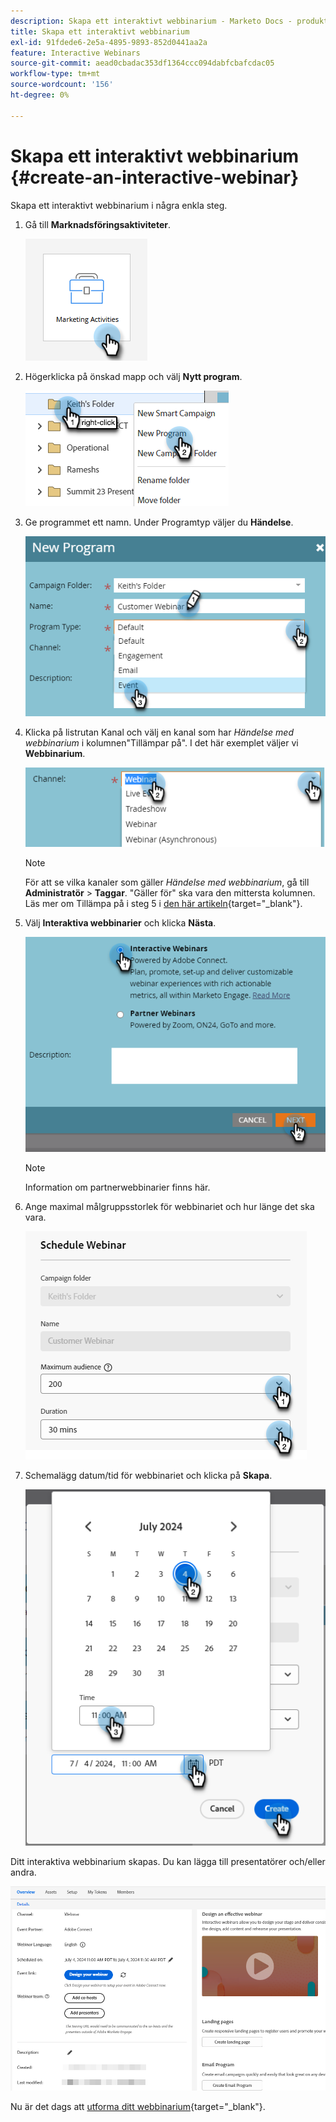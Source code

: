 ```yaml
---
description: Skapa ett interaktivt webbinarium - Marketo Docs - produktdokumentation
title: Skapa ett interaktivt webbinarium
exl-id: 91fdede6-2e5a-4895-9893-852d0441aa2a
feature: Interactive Webinars
source-git-commit: aead0cbadac353df1364ccc094dabfcbafcdac05
workflow-type: tm+mt
source-wordcount: '156'
ht-degree: 0%

---
```


# Skapa ett interaktivt webbinarium {#create-an-interactive-webinar}

Skapa ett interaktivt webbinarium i några enkla steg.

1. Gå till **Marknadsföringsaktiviteter**.

   ![](assets/create-an-interactive-webinar-1.png)

1. Högerklicka på önskad mapp och välj **Nytt program**.

   ![](assets/create-an-interactive-webinar-2.png)

1. Ge programmet ett namn. Under Programtyp väljer du **Händelse**.

   ![](assets/create-an-interactive-webinar-3.png)

1. Klicka på listrutan Kanal och välj en kanal som har _Händelse med webbinarium_ i kolumnen&quot;Tillämpar på&quot;. I det här exemplet väljer vi **Webbinarium**.

   ![](assets/create-an-interactive-webinar-4.png)

   >[!NOTE]
   >
   >För att se vilka kanaler som gäller _Händelse med webbinarium_, gå till **Administratör** > **Taggar**. &quot;Gäller för&quot; ska vara den mittersta kolumnen. Läs mer om Tillämpa på i steg 5 i [den här artikeln](/help/marketo/product-docs/administration/tags/create-a-program-channel.md){target="_blank"}.

1. Välj **Interaktiva webbinarier** och klicka **Nästa**.

   ![](assets/create-an-interactive-webinar-5.png)

   >[!NOTE]
   >
   >Information om partnerwebbinarier finns här.

1. Ange maximal målgruppsstorlek för webbinariet och hur länge det ska vara.

   ![](assets/create-an-interactive-webinar-6.png)

1. Schemalägg datum/tid för webbinariet och klicka på **Skapa**.

   ![](assets/create-an-interactive-webinar-7.png)

Ditt interaktiva webbinarium skapas. Du kan lägga till presentatörer och/eller andra.

![](assets/create-an-interactive-webinar-8.png)

Nu är det dags att [utforma ditt webbinarium](/help/marketo/product-docs/demand-generation/events/interactive-webinars/designing-interactive-webinars.md){target="_blank"}.
